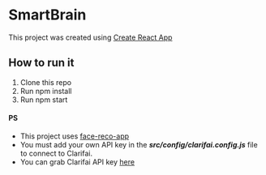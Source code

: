# SmartBrain

This project was created using [Create React App](https://github.com/facebook/create-react-app)

## How to run it

1. Clone this repo
2. Run npm install
3. Run npm start

#### PS
* This project uses [face-reco-app](https://github.com/lhrbueno/face-reco-app) 
* You must add your own API key in the ***src/config/clarifai.config.js*** file to connect to Clarifai.
* You can grab Clarifai API key [here](https://clarifai.com/)

